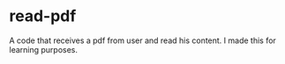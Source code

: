 # read-pdf
A code that receives a pdf from user and read his content. I made this for learning purposes.
